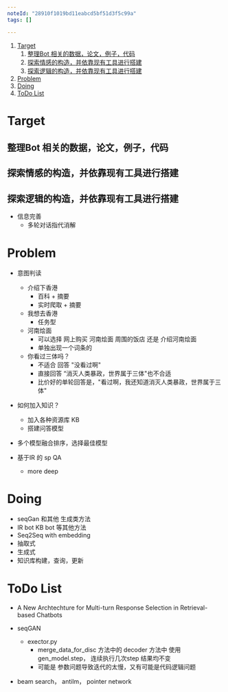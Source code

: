 ```yaml
---
noteId: "28910f1019bd11eabcd5bf51d3f5c99a"
tags: []

---
```


<!-- TOC -->

1. [Target](#target)
    1. [整理Bot 相关的数据，论文，例子，代码](#整理bot-相关的数据论文例子代码)
    2. [探索情感的构造，并依靠现有工具进行搭建](#探索情感的构造并依靠现有工具进行搭建)
    3. [探索逻辑的构造，并依靠现有工具进行搭建](#探索逻辑的构造并依靠现有工具进行搭建)
2. [Problem](#problem)
3. [Doing](#doing)
4. [ToDo List](#todo-list)

<!-- /TOC -->


# Target
## 整理Bot 相关的数据，论文，例子，代码
## 探索情感的构造，并依靠现有工具进行搭建
## 探索逻辑的构造，并依靠现有工具进行搭建
+ 信息完善
    + 多轮对话指代消解

# Problem

+ 意图判读
    + 介绍下香港
        + 百科 + 摘要
        + 实时爬取 + 摘要
    + 我想去香港
        + 任务型
    + 河南烩面
        + 可以选择 网上购买 河南烩面 周围的饭店 还是 介绍河南烩面 
        + 单独出现一个词条的
    + 你看过三体吗？
        + 不适合 回答 "没看过啊"
        + 直接回答 “消灭人类暴政，世界属于三体"也不合适
        + 比价好的单轮回答是，"看过啊，我还知道消灭人类暴政，世界属于三体"
        

+ 如何加入知识？
    + 加入各种资源库 KB 
    + 搭建问答模型
+ 多个模型融合排序，选择最佳模型

+ 基于IR 的 sp QA
    + more deep 


# Doing
+ seqGan 和其他 生成类方法
+ IR bot KB bot 等其他方法
+ Seq2Seq with embedding
+ 抽取式
+ 生成式
+ 知识库构建，查询，更新

# ToDo List
+ A New Archtechture for Multi-turn Response Selection in Retrieval-based Chatbots
+ seqGAN
    + exector.py 
        + merge_data_for_disc 方法中的 decoder 方法中 使用 gen_model.step， 连续执行几次step 结果均不变
        + 可能是 参数问题导致迭代的太慢，又有可能是代码逻辑问题

+ beam search， antilm， pointer network
